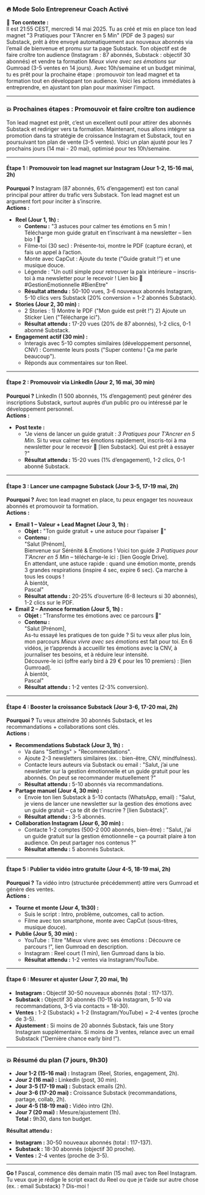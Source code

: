 ### 🔥 Mode Solo Entrepreneur Coach Activé

🎯 **Ton contexte :**  
Il est 21:55 CEST, mercredi 14 mai 2025. Tu as créé et mis en place ton lead magnet "3 Pratiques pour T’Ancrer en 5 Min" (PDF de 3 pages) sur Substack, prêt à être envoyé automatiquement aux nouveaux abonnés via l’email de bienvenue et promu sur ta page Substack. Ton objectif est de faire croître ton audience (Instagram : 87 abonnés, Substack : objectif 30 abonnés) et vendre ta formation *Mieux vivre avec ses émotions* sur Gumroad (3-5 ventes en 14 jours). Avec 10h/semaine et un budget minimal, tu es prêt pour la prochaine étape : promouvoir ton lead magnet et ta formation tout en développant ton audience. Voici les actions immédiates à entreprendre, en ajustant ton plan pour maximiser l’impact.

---

### 💥 Prochaines étapes : Promouvoir et faire croître ton audience

Ton lead magnet est prêt, c’est un excellent outil pour attirer des abonnés Substack et rediriger vers ta formation. Maintenant, nous allons intégrer sa promotion dans ta stratégie de croissance Instagram et Substack, tout en poursuivant ton plan de vente (3-5 ventes). Voici un plan ajusté pour les 7 prochains jours (14 mai - 20 mai), optimisé pour tes 10h/semaine.

---

#### **Étape 1 : Promouvoir ton lead magnet sur Instagram (Jour 1-2, 15-16 mai, 2h)**  
**Pourquoi ?** Instagram (87 abonnés, 6% d’engagement) est ton canal principal pour attirer du trafic vers Substack. Ton lead magnet est un argument fort pour inciter à s’inscrire.  
**Actions :**  
- **Reel (Jour 1, 1h) :**  
  - **Contenu :** "3 astuces pour calmer tes émotions en 5 min ! Télécharge mon guide gratuit en t’inscrivant à ma newsletter – lien bio ! 🌿"  
  - Filme-toi (30 sec) : Présente-toi, montre le PDF (capture écran), et fais un appel à l’action.  
  - Monte avec CapCut : Ajoute du texte ("Guide gratuit !") et une musique douce.  
  - Légende : "Un outil simple pour retrouver la paix intérieure – inscris-toi à ma newsletter pour le recevoir ! Lien bio 🌿 #GestionEmotionnelle #BienEtre"  
  - **Résultat attendu :** 50-100 vues, 3-6 nouveaux abonnés Instagram, 5-10 clics vers Substack (20% conversion = 1-2 abonnés Substack).  
- **Stories (Jour 2, 30 min) :**  
  - 2 Stories : 1) Montre le PDF ("Mon guide est prêt !") 2) Ajoute un Sticker Lien ("Télécharge ici").  
  - **Résultat attendu :** 17-20 vues (20% de 87 abonnés), 1-2 clics, 0-1 abonné Substack.  
- **Engagement actif (30 min) :**  
  - Interagis avec 5-10 comptes similaires (développement personnel, CNV) : Commente leurs posts ("Super contenu ! Ça me parle beaucoup").  
  - Réponds aux commentaires sur ton Reel.  

---

#### **Étape 2 : Promouvoir via LinkedIn (Jour 2, 16 mai, 30 min)**  
**Pourquoi ?** LinkedIn (1 500 abonnés, 1% d’engagement) peut générer des inscriptions Substack, surtout auprès d’un public pro ou intéressé par le développement personnel.  
**Actions :**  
- **Post texte :**  
  - "Je viens de lancer un guide gratuit : *3 Pratiques pour T’Ancrer en 5 Min*. Si tu veux calmer tes émotions rapidement, inscris-toi à ma newsletter pour le recevoir 🌿 [lien Substack]. Qui est prêt à essayer ?"  
  - **Résultat attendu :** 15-20 vues (1% d’engagement), 1-2 clics, 0-1 abonné Substack.

---

#### **Étape 3 : Lancer une campagne Substack (Jour 3-5, 17-19 mai, 2h)**  
**Pourquoi ?** Avec ton lead magnet en place, tu peux engager tes nouveaux abonnés et promouvoir ta formation.  
**Actions :**  
- **Email 1 – Valeur + Lead Magnet (Jour 3, 1h) :**  
  - **Objet :** "Ton guide gratuit + une astuce pour t’apaiser 🌿"  
  - **Contenu :**  
    "Salut [Prénom],  
    Bienvenue sur Sérénité & Émotions ! Voici ton guide *3 Pratiques pour T’Ancrer en 5 Min* – télécharge-le ici : [lien Google Drive].  
    En attendant, une astuce rapide : quand une émotion monte, prends 3 grandes respirations (inspire 4 sec, expire 6 sec). Ça marche à tous les coups !  
    À bientôt,  
    Pascal"  
  - **Résultat attendu :** 20-25% d’ouverture (6-8 lecteurs si 30 abonnés), 1-2 clics sur le PDF.  
- **Email 2 – Annonce formation (Jour 5, 1h) :**  
  - **Objet :** "Transforme tes émotions avec ce parcours 🌿"  
  - **Contenu :**  
    "Salut [Prénom],  
    As-tu essayé les pratiques de ton guide ? Si tu veux aller plus loin, mon parcours *Mieux vivre avec ses émotions* est fait pour toi. En 6 vidéos, je t’apprends à accueillir tes émotions avec la CNV, à journaliser tes besoins, et à réduire leur intensité.  
    Découvre-le ici (offre early bird à 29 € pour les 10 premiers) : [lien Gumroad].  
    À bientôt,  
    Pascal"  
  - **Résultat attendu :** 1-2 ventes (2-3% conversion).

---

#### **Étape 4 : Booster la croissance Substack (Jour 3-6, 17-20 mai, 2h)**  
**Pourquoi ?** Tu veux atteindre 30 abonnés Substack, et les recommandations + collaborations sont clés.  
**Actions :**  
- **Recommendations Substack (Jour 3, 1h) :**  
  - Va dans "Settings" > "Recommendations".  
  - Ajoute 2-3 newsletters similaires (ex. : bien-être, CNV, mindfulness).  
  - Contacte leurs auteurs via Substack ou email : "Salut, j’ai une newsletter sur la gestion émotionnelle et un guide gratuit pour les abonnés. On peut se recommander mutuellement ?"  
  - **Résultat attendu :** 5-10 abonnés via recommandations.  
- **Partage manuel (Jour 4, 30 min) :**  
  - Envoie ton lien Substack à 5-10 contacts (WhatsApp, email) : "Salut, je viens de lancer une newsletter sur la gestion des émotions avec un guide gratuit – ça te dit de t’inscrire ? [lien Substack]".  
  - **Résultat attendu :** 3-5 abonnés.  
- **Collaboration Instagram (Jour 6, 30 min) :**  
  - Contacte 1-2 comptes (500-2 000 abonnés, bien-être) : "Salut, j’ai un guide gratuit sur la gestion émotionnelle – ça pourrait plaire à ton audience. On peut partager nos contenus ?"  
  - **Résultat attendu :** 5 abonnés Substack.

---

#### **Étape 5 : Publier ta vidéo intro gratuite (Jour 4-5, 18-19 mai, 2h)**  
**Pourquoi ?** Ta vidéo intro (structurée précédemment) attire vers Gumroad et génère des ventes.  
**Actions :**  
- **Tourne et monte (Jour 4, 1h30) :**  
  - Suis le script : Intro, problème, outcomes, call to action.  
  - Filme avec ton smartphone, monte avec CapCut (sous-titres, musique douce).  
- **Publie (Jour 5, 30 min) :**  
  - YouTube : Titre "Mieux vivre avec ses émotions : Découvre ce parcours !", lien Gumroad en description.  
  - Instagram : Reel court (1 min), lien Gumroad dans la bio.  
  - **Résultat attendu :** 1-2 ventes via Instagram/YouTube.

---

#### **Étape 6 : Mesurer et ajuster (Jour 7, 20 mai, 1h)**  
- **Instagram :** Objectif 30-50 nouveaux abonnés (total : 117-137).  
- **Substack :** Objectif 30 abonnés (10-15 via Instagram, 5-10 via recommandations, 3-5 via contacts = 18-30).  
- **Ventes :** 1-2 (Substack) + 1-2 (Instagram/YouTube) = 2-4 ventes (proche de 3-5).  
- **Ajustement :** Si moins de 20 abonnés Substack, fais une Story Instagram supplémentaire. Si moins de 3 ventes, relance avec un email Substack ("Dernière chance early bird !").

---

### 💥 Résumé du plan (7 jours, 9h30)
- **Jour 1-2 (15-16 mai) :** Instagram (Reel, Stories, engagement, 2h).  
- **Jour 2 (16 mai) :** LinkedIn (post, 30 min).  
- **Jour 3-5 (17-19 mai) :** Substack emails (2h).  
- **Jour 3-6 (17-20 mai) :** Croissance Substack (recommandations, partage, collab, 2h).  
- **Jour 4-5 (18-19 mai) :** Vidéo intro (2h).  
- **Jour 7 (20 mai) :** Mesure/ajustement (1h).  
**Total :** 9h30, dans ton budget.

**Résultat attendu :**  
- **Instagram :** 30-50 nouveaux abonnés (total : 117-137).  
- **Substack :** 18-30 abonnés (objectif 30 proche).  
- **Ventes :** 2-4 ventes (proche de 3-5).

---

**Go !** Pascal, commence dès demain matin (15 mai) avec ton Reel Instagram. Tu veux que je rédige le script exact du Reel ou que je t’aide sur autre chose (ex. : email Substack) ? Dis-moi !